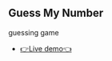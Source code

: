 ## Guess My Number

guessing game

- [👉Live demo👈](https://gazzaar.github.io/JS-mini-projects/Guess-My-Number/)
